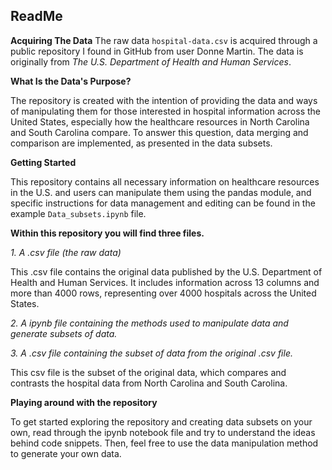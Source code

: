 ## ReadMe
**Acquiring The Data**
The raw data `hospital-data.csv` is acquired through a public repository I found in GitHub from user Donne Martin. The data is originally from *The U.S. Department of Health and Human Services*.

**What Is the Data's Purpose?**

The repository is created with the intention of providing the data and ways of manipulating them for those interested in hospital information across the United States, especially how the healthcare 
resources in North Carolina and South Carolina compare. To answer this question, data merging and comparison are implemented, as presented in the data subsets. 

**Getting Started**

This repository contains all necessary information on healthcare resources in the U.S. and users can manipulate them using the pandas module, and specific instructions for data management and editing
can be found in the example `Data_subsets.ipynb` file. 

**Within this repository you will find three files.**

*1. A .csv file (the raw data)*

This .csv file contains the original data published by the U.S. Department of Health and Human Services. It includes information across 13 columns and more than 4000 rows, representing over 4000 hospitals across the United States.

*2. A ipynb file containing the methods used to manipulate data and generate subsets of data.*

*3. A .csv file containing the subset of data from the original .csv file.*

This csv file is the subset of the original data, which compares and contrasts the hospital data from North Carolina and South Carolina.

**Playing around with the repository**

To get started exploring the repository and creating data subsets on your own, read through the ipynb notebook file and try to understand the ideas behind code snippets. Then, feel free to use the data manipulation method to generate your own data. 
